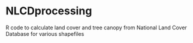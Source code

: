 # NLCDprocessing
R code to calculate land cover and tree canopy from National Land Cover Database for various shapefiles
